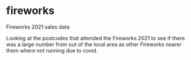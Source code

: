 # fireworks
Fireworks 2021 sales data

Looking at the postcodes that attended the Fireworks 2021 to see if there was a large number from out of the local area as other Fireworks nearer them where not running due to covid.

